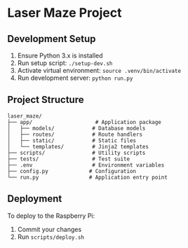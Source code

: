 # Laser Maze Project

## Development Setup

1. Ensure Python 3.x is installed
2. Run setup script: `./setup-dev.sh`
3. Activate virtual environment: `source .venv/bin/activate`
4. Run development server: `python run.py`

## Project Structure

```
laser_maze/
├── app/                    # Application package
│   ├── models/            # Database models
│   ├── routes/            # Route handlers
│   ├── static/            # Static files
│   └── templates/         # Jinja2 templates
├── scripts/               # Utility scripts
├── tests/                 # Test suite
├── .env                   # Environment variables
├── config.py             # Configuration
└── run.py                # Application entry point
```

## Deployment

To deploy to the Raspberry Pi:
1. Commit your changes
2. Run `scripts/deploy.sh`
